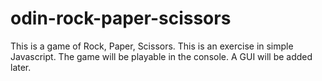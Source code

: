 # odin-rock-paper-scissors

This is a game of Rock, Paper, Scissors. This is an exercise in simple Javascript. The game will be playable in the console. A GUI will be added later.
